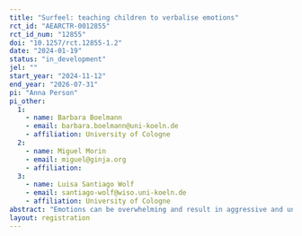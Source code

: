 ```yaml
---
title: "Surfeel: teaching children to verbalise emotions"
rct_id: "AEARCTR-0012855"
rct_id_num: "12855"
doi: "10.1257/rct.12855-1.2"
date: "2024-01-19"
status: "in_development"
jel: ""
start_year: "2024-11-12"
end_year: "2026-07-31"
pi: "Anna Person"
pi_other:
  1:
    - name: Barbara Boelmann
    - email: barbara.boelmann@uni-koeln.de
    - affiliation: University of Cologne
  2:
    - name: Miguel Morin
    - email: miguel@ginja.org
    - affiliation: 
  3:
    - name: Luisa Santiago Wolf
    - email: santiago-wolf@wiso.uni-koeln.de
    - affiliation: University of Cologne
abstract: "Emotions can be overwhelming and result in aggressive and uncooperative behaviour, especially when we have no appropriate strategy to deal with them. We evaluate a school-based programme, Surfeel, which teaches primary school children socio-emotional skills, enabling them to find appropriate strategies to cope with uncomfortable situations through verbalisation. We hypothesise that the implementation of the programme will result in a less aggressive learning environment which will improve children’s educational outcomes. To test this, we will first look at reported bullying incidents in treated classes. Secondly, we will investigate how children’s grades evolve over the course of the programme. Last, we will collect pre and post treatment data in treated and control classes about the children's abilities to recognize and express emotions; their feelings in class; through surveys as well as drawings. "
layout: registration
---
```


